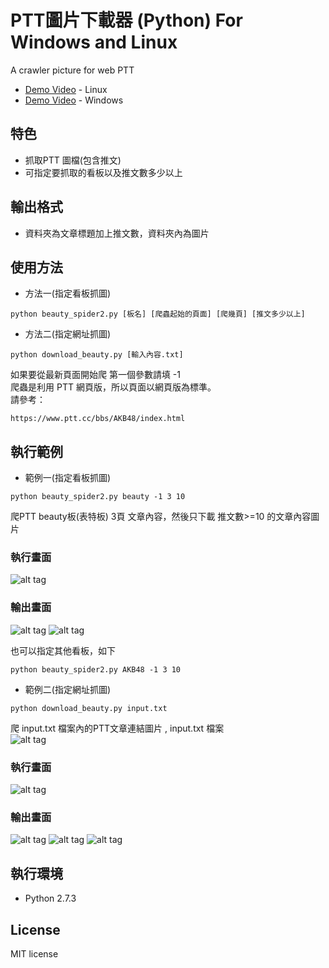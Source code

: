 # PTT圖片下載器 (Python) For Windows and Linux 
A crawler picture for web PTT 
* [Demo Video](https://www.youtube.com/watch?v=YIFTQnE2wuk)  - Linux
* [Demo Video](https://www.youtube.com/watch?v=hfTaLP3bc8U)  - Windows

## 特色
* 抓取PTT 圖檔(包含推文)
* 可指定要抓取的看板以及推文數多少以上

## 輸出格式
* 資料夾為文章標題加上推文數，資料夾內為圖片
   
## 使用方法
* 方法一(指定看板抓圖)
```
python beauty_spider2.py [板名] [爬蟲起始的頁面] [爬幾頁] [推文多少以上] 
```
* 方法二(指定網址抓圖)
```
python download_beauty.py [輸入內容.txt]
```
如果要從最新頁面開始爬 第一個參數請填 -1 <br>
爬蟲是利用 PTT 網頁版，所以頁面以網頁版為標準。<br>
請參考： <br>
```
https://www.ptt.cc/bbs/AKB48/index.html
```

## 執行範例 
* 範例一(指定看板抓圖)
``` 
python beauty_spider2.py beauty -1 3 10
```
爬PTT beauty板(表特板) 3頁 文章內容，然後只下載 推文數>=10 的文章內容圖片<br>
### 執行畫面 
![alt tag](http://i.imgur.com/EclywBO.jpg)
### 輸出畫面
![alt tag](http://i.imgur.com/CmcheN3.jpg)
![alt tag](http://i.imgur.com/C1E30JX.jpg)

也可以指定其他看板，如下
``` 
python beauty_spider2.py AKB48 -1 3 10
```
* 範例二(指定網址抓圖)
``` 
python download_beauty.py input.txt
```
爬 input.txt 檔案內的PTT文章連結圖片 , input.txt 檔案<br>
![alt tag](http://i.imgur.com/dtcfWUy.jpg)
### 執行畫面 
![alt tag](http://i.imgur.com/fmu5c8v.jpg)
### 輸出畫面
![alt tag](http://i.imgur.com/gtdPFCE.jpg)
![alt tag](http://i.imgur.com/hw9a8j0.jpg)
![alt tag](http://i.imgur.com/lPKRJnJ.jpg)

## 執行環境
* Python 2.7.3

## License
MIT license


